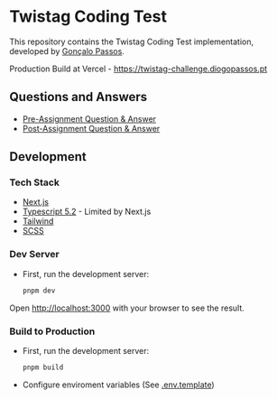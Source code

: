 # Twistag Coding Test

This repository contains the Twistag Coding Test implementation, developed by [Gonçalo Passos](https://diogopassos.pt).

Production Build at Vercel - https://twistag-challenge.diogopassos.pt

## Questions and Answers

- [Pre-Assignment Question & Answer](./PRE_ASSIGNMENT_ANSWERS.md)
- [Post-Assignment Question & Answer](./POST_ASSIGNMENT_ANSWERS.md)

## Development

### Tech Stack

- [Next.js](https://nextjs.org/docs)
- [Typescript 5.2](https://www.typescriptlang.org/docs/) - Limited by Next.js
- [Tailwind](https://tailwindcss.com/docs/)
- [SCSS](https://sass-lang.com/documentation/)

### Dev Server

- First, run the development server:

  ```bash
  pnpm dev

  ```

Open [http://localhost:3000](http://localhost:3000) with your browser to see the result.

### Build to Production

- First, run the development server:

  ```bash
  pnpm build

  ```

- Configure enviroment variables (See [.env.template](./.env.template))
